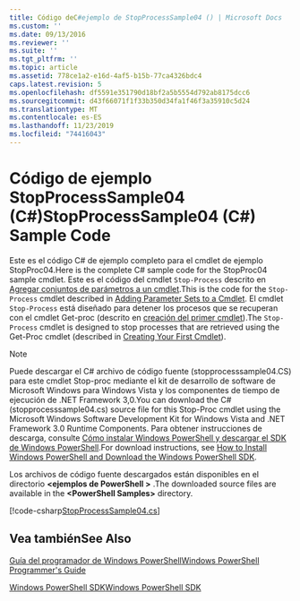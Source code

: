 ```yaml
---
title: Código deC#ejemplo de StopProcessSample04 () | Microsoft Docs
ms.custom: ''
ms.date: 09/13/2016
ms.reviewer: ''
ms.suite: ''
ms.tgt_pltfrm: ''
ms.topic: article
ms.assetid: 778ce1a2-e16d-4af5-b15b-77ca4326bdc4
caps.latest.revision: 5
ms.openlocfilehash: df5591e351790d18bf2a5b5554d792ab8175dcc6
ms.sourcegitcommit: d43f66071f1f33b350d34fa1f46f3a35910c5d24
ms.translationtype: MT
ms.contentlocale: es-ES
ms.lasthandoff: 11/23/2019
ms.locfileid: "74416043"
---
```

# <a name="stopprocesssample04-c-sample-code"></a><span data-ttu-id="78405-102">Código de ejemplo StopProcessSample04 (C#)</span><span class="sxs-lookup"><span data-stu-id="78405-102">StopProcessSample04 (C#) Sample Code</span></span>

<span data-ttu-id="78405-103">Este es el código C# de ejemplo completo para el cmdlet de ejemplo StopProc04.</span><span class="sxs-lookup"><span data-stu-id="78405-103">Here is the complete C# sample code for the StopProc04 sample cmdlet.</span></span> <span data-ttu-id="78405-104">Este es el código del cmdlet `Stop-Process` descrito en [Agregar conjuntos de parámetros a un cmdlet](../cmdlet/adding-parameter-sets-to-a-cmdlet.md).</span><span class="sxs-lookup"><span data-stu-id="78405-104">This is the code for the `Stop-Process` cmdlet described in [Adding Parameter Sets to a Cmdlet](../cmdlet/adding-parameter-sets-to-a-cmdlet.md).</span></span> <span data-ttu-id="78405-105">El cmdlet `Stop-Process` está diseñado para detener los procesos que se recuperan con el cmdlet Get-proc (descrito en [creación del primer cmdlet](../cmdlet/creating-a-cmdlet-without-parameters.md)).</span><span class="sxs-lookup"><span data-stu-id="78405-105">The `Stop-Process` cmdlet is designed to stop processes that are retrieved using the Get-Proc cmdlet (described in [Creating Your First Cmdlet](../cmdlet/creating-a-cmdlet-without-parameters.md)).</span></span>

> [!NOTE]
> <span data-ttu-id="78405-106">Puede descargar el C# archivo de código fuente (stopprocesssample04.CS) para este cmdlet Stop-proc mediante el kit de desarrollo de software de Microsoft Windows para Windows Vista y los componentes de tiempo de ejecución de .NET Framework 3,0.</span><span class="sxs-lookup"><span data-stu-id="78405-106">You can download the C# (stopprocesssample04.cs) source file for this Stop-Proc cmdlet using the Microsoft Windows Software Development Kit for Windows Vista and .NET Framework 3.0 Runtime Components.</span></span> <span data-ttu-id="78405-107">Para obtener instrucciones de descarga, consulte [Cómo instalar Windows PowerShell y descargar el SDK de Windows PowerShell](/powershell/scripting/developer/installing-the-windows-powershell-sdk).</span><span class="sxs-lookup"><span data-stu-id="78405-107">For download instructions, see [How to Install Windows PowerShell and Download the Windows PowerShell SDK](/powershell/scripting/developer/installing-the-windows-powershell-sdk).</span></span>
>
> <span data-ttu-id="78405-108">Los archivos de código fuente descargados están disponibles en el directorio **\<ejemplos de PowerShell >** .</span><span class="sxs-lookup"><span data-stu-id="78405-108">The downloaded source files are available in the **\<PowerShell Samples>** directory.</span></span>

[!code-csharp[StopProcessSample04.cs](../../../../powershell-sdk-samples/SDK-2.0/csharp/StopProcessSample04/StopProcessSample04.cs#L11-L435 "StopProcessSample04.cs")]

## <a name="see-also"></a><span data-ttu-id="78405-109">Vea también</span><span class="sxs-lookup"><span data-stu-id="78405-109">See Also</span></span>

[<span data-ttu-id="78405-110">Guía del programador de Windows PowerShell</span><span class="sxs-lookup"><span data-stu-id="78405-110">Windows PowerShell Programmer's Guide</span></span>](./windows-powershell-programmer-s-guide.md)

[<span data-ttu-id="78405-111">Windows PowerShell SDK</span><span class="sxs-lookup"><span data-stu-id="78405-111">Windows PowerShell SDK</span></span>](../windows-powershell-reference.md)
